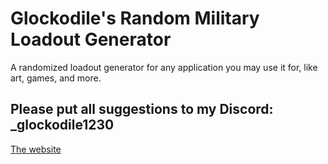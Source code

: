 # Glockodile's Random Military Loadout Generator
A randomized loadout generator for any application you may use it for, like art, games, and more.

## Please put all suggestions to my Discord: _glockodile1230

[The website](https://technical-musician.github.io/Glocks-Randomized-Loadout-Generator/)
